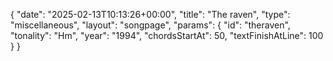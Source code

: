 {
    "date": "2025-02-13T10:13:26+00:00",
    "title": "The raven",
    "type": "miscellaneous",
    "layout": "songpage",
    "params": {
        "id": "theraven",
        "tonality": "Hm",
        "year": "1994",
        "chordsStartAt": 50,
        "textFinishAtLine": 100
    }
}